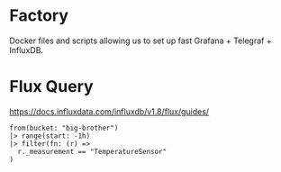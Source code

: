 # Factory

Docker files and scripts allowing us to set up fast Grafana + Telegraf + InfluxDB.

# Flux Query

https://docs.influxdata.com/influxdb/v1.8/flux/guides/

```influx
from(bucket: "big-brother")
|> range(start: -1h)
|> filter(fn: (r) =>
  r._measurement == "TemperatureSensor"
)
```
